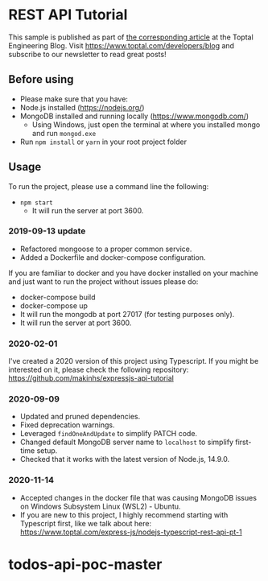 # REST API Tutorial

This sample is published as part of [the corresponding article](https://www.toptal.com/nodejs/secure-rest-api-in-nodejs) at the Toptal Engineering Blog. Visit https://www.toptal.com/developers/blog and subscribe to our newsletter to read great posts!

## Before using

- Please make sure that you have:
 - Node.js installed (https://nodejs.org/)
 - MongoDB installed and running locally (https://www.mongodb.com/)
   - Using Windows, just open the terminal at where you installed mongo and run `mongod.exe`
 - Run `npm install` or `yarn` in your root project folder

## Usage

To run the project, please use a command line the following:
 - `npm start`
    - It will run the server at port 3600.


### 2019-09-13 update

- Refactored mongoose to a proper common service.
- Added a Dockerfile and docker-compose configuration.

If you are familiar to docker and you have docker installed on your machine and just want to run the project without issues please do:

 - docker-compose build
 - docker-compose up
 - It will run the mongodb at port 27017 (for testing purposes only).
 - It will run the server at port 3600.

### 2020-02-01

I've created a 2020 version of this project using Typescript. If you might be interested on it, please check the following repository: https://github.com/makinhs/expressjs-api-tutorial

### 2020-09-09

- Updated and pruned dependencies.
- Fixed deprecation warnings.
- Leveraged `findOneAndUpdate` to simplify PATCH code.
- Changed default MongoDB server name to `localhost` to simplify first-time setup.
- Checked that it works with the latest version of Node.js, 14.9.0.

### 2020-11-14

- Accepted changes in the docker file that was causing MongoDB issues on Windows Subsystem Linux (WSL2) - Ubuntu.
- If you are new to this project, I highly recommend starting with Typescript first, like we talk about here: https://www.toptal.com/express-js/nodejs-typescript-rest-api-pt-1
# todos-api-poc-master
